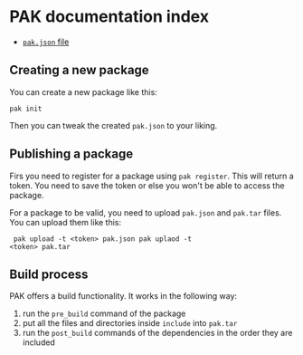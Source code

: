 
# PAK documentation index

  * [`pak.json` file](pakjson.md)
  
## Creating a new package

You can create a new package like this:

```
pak init
```

Then you can tweak the created `pak.json` to your liking.

## Publishing a package

Firs you need to register for a package using `pak register`. This will return
a token. You need to save the token or else you won't be able to access the
package.

For a package to be valid, you need to upload `pak.json` and `pak.tar` files.
You can upload them like this:

<code><pre>
pak upload -t &lt;token&gt; pak.json
pak uplaod -t &lt;token&gt; pak.tar
</pre></code>

## Build process

PAK offers a build functionality. It works in the following way:

1. run the `pre_build` command of the package
2. put all the files and directories inside `include` into `pak.tar`
3. run the `post_build` commands of the dependencies in the order they are included